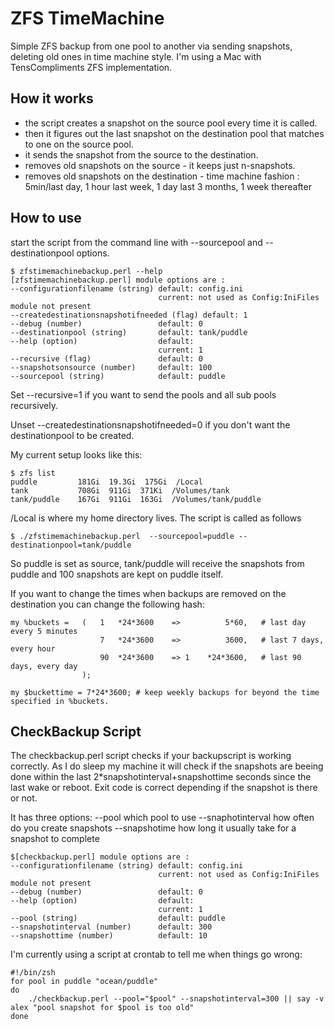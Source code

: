 
ZFS TimeMachine
===============

Simple ZFS backup from one pool to another via sending snapshots, deleting old ones in time machine style. I'm using a Mac with TensCompliments ZFS implementation.


How it works
------------

- the script creates a snapshot on the source pool every time it is called.
- then it figures out the last snapshot on the destination pool that matches to one on the source pool.
- it sends the snapshot from the source to the destination.
- removes old snapshots on the source - it keeps just n-snapshots.
- removes old snapshots on the destination - time machine fashion : 5min/last day, 1 hour last week, 1 day last 3 months, 1 week thereafter


How to use
--------------

start the script from the command line with --sourcepool and --destinationpool options.

	$ zfstimemachinebackup.perl --help                                                                                                                                                                                                                                                                                                                                                                            	[zfstimemachinebackup.perl] module options are :
	--configurationfilename (string) default: config.ini
									 current: not used as Config:IniFiles module not present	
	--createdestinationsnapshotifneeded (flag) default: 1	
	--debug (number)                 default: 0	
	--destinationpool (string)       default: tank/puddle	
	--help (option)                  default: 
									 current: 1	
	--recursive (flag)               default: 0	
	--snapshotsonsource (number)     default: 100	
	--sourcepool (string)            default: puddle


Set --recursive=1 if you want to send the pools and all sub pools recursively.

Unset --createdestinationsnapshotifneeded=0 if you don't want the destinationpool to be created.


My current setup looks like this:

	$ zfs list
	puddle         181Gi  19.3Gi  175Gi  /Local
	tank           708Gi  911Gi  371Ki  /Volumes/tank
	tank/puddle    167Gi  911Gi  163Gi  /Volumes/tank/puddle

/Local is where my home directory lives. The script is called as follows
	
	$ ./zfstimemachinebackup.perl  --sourcepool=puddle --destinationpool=tank/puddle
	

So puddle is set as source, tank/puddle will receive the snapshots from puddle and 100 snapshots are kept on puddle itself.

If you want to change the times when backups are removed on the destination you can change the following hash:

	my %buckets = 	(	1	*24*3600	=> 			5*60,	# last day every 5 minutes
						7	*24*3600 	=> 			3600,	# last 7 days, every hour
						90	*24*3600	=> 1	*24*3600,	# last 90 days, every day
					);

	my $buckettime = 7*24*3600; # keep weekly backups for beyond the time specified in %buckets.



CheckBackup Script
-------------------

The checkbackup.perl script  checks if your backupscript is working correctly. As I do sleep my machine it will check if the snapshots are beeing done within the last 2*snapshotinterval+snapshottime seconds since the last wake or reboot. Exit code is correct depending if the snapshot is there or not.

It has three options:
	--pool which pool to use
	--snaphotinterval how often do you create snapshots
	--snapshotime how long it usually take for a snapshot to complete
	

	$[checkbackup.perl] module options are :
	--configurationfilename (string) default: config.ini
									 current: not used as Config:IniFiles module not present	
	--debug (number)                 default: 0	
	--help (option)                  default: 
									 current: 1	
	--pool (string)                  default: puddle	
	--snapshotinterval (number)      default: 300	
	--snapshottime (number)          default: 10



I'm currently using a script at crontab to tell me when things go wrong:
	
	#!/bin/zsh
	for pool in puddle "ocean/puddle"
	do
		./checkbackup.perl --pool="$pool" --snapshotinterval=300 || say -v alex "pool snapshot for $pool is too old"
	done

